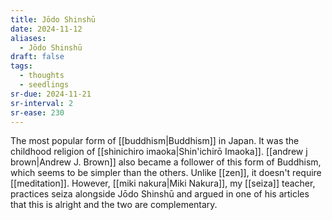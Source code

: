 ```yaml
---
title: Jōdo Shinshū
date: 2024-11-12
aliases:
  - Jōdo Shinshū
draft: false
tags:
  - thoughts
  - seedlings
sr-due: 2024-11-21
sr-interval: 2
sr-ease: 230
---
```

The most popular form of [[buddhism|Buddhism]] in Japan. It was the childhood religion of [[shinichiro imaoka|Shin'ichirō Imaoka]]. [[andrew j brown|Andrew J. Brown]] also became a follower of this form of Buddhism, which seems to be simpler than the others. Unlike [[zen]], it doesn't require [[meditation]]. However, [[miki nakura|Miki Nakura]], my [[seiza]] teacher, practices seiza alongside Jōdo Shinshū and argued in one of his articles that this is alright and the two are complementary.